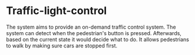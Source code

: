 # Traffic-light-control
 The system aims to provide an on-demand traffic control system.  The system can detect when the pedestrian's button is pressed. Afterwards, based on the current state it would decide what to do. It allows pedestrians to walk by making sure cars are stopped first.
